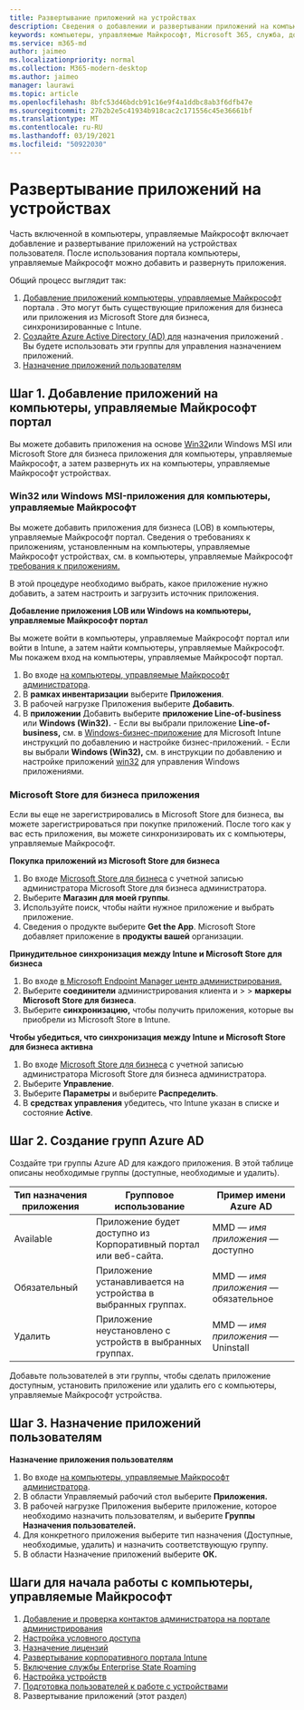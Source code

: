 ```yaml
---
title: Развертывание приложений на устройствах
description: Сведения о добавлении и развертывании приложений на компьютеры, управляемые Майкрософт устройствах.
keywords: компьютеры, управляемые Майкрософт, Microsoft 365, служба, документация, приложения, бизнес-приложения, приложения LOB
ms.service: m365-md
author: jaimeo
ms.localizationpriority: normal
ms.collection: M365-modern-desktop
ms.author: jaimeo
manager: laurawi
ms.topic: article
ms.openlocfilehash: 8bfc53d46bdcb91c16e9f4a1ddbc8ab3f6dfb47e
ms.sourcegitcommit: 27b2b2e5c41934b918cac2c171556c45e36661bf
ms.translationtype: MT
ms.contentlocale: ru-RU
ms.lasthandoff: 03/19/2021
ms.locfileid: "50922030"
---
```

# <a name="deploy-apps-to-devices"></a>Развертывание приложений на устройствах
Часть включенной в компьютеры, управляемые Майкрософт включает добавление и развертывание приложений на устройствах пользователя. После использования портала компьютеры, управляемые Майкрософт можно добавить и развернуть приложения. 

Общий процесс выглядит так:
1. [Добавление приложений компьютеры, управляемые Майкрософт](#1) портала . Это могут быть существующие приложения для бизнеса или приложения из Microsoft Store для бизнеса, синхронизированные с Intune. 
2. [Создайте Azure Active Directory (AD) для](#2) назначения приложений . Вы будете использовать эти группы для управления назначением приложений.
3. [Назначение приложений пользователям](#3)

<span id="1" />

## <a name="step-1-add-apps-to-microsoft-managed-desktop-portal"></a>Шаг 1. Добавление приложений на компьютеры, управляемые Майкрософт портал
Вы можете добавить приложения на основе [Win32](#lob-apps)или Windows [](#msfb-apps) MSI или Microsoft Store для бизнеса приложения для компьютеры, управляемые Майкрософт, а затем развернуть их на компьютеры, управляемые Майкрософт устройствах.

<span id="lob-apps">

###  <a name="win32-or-windows-msi-based-apps-to-microsoft-managed-desktop"></a>Win32 или Windows MSI-приложения для компьютеры, управляемые Майкрософт

Вы можете добавить приложения для бизнеса (LOB) в компьютеры, управляемые Майкрософт портал. Сведения о требованиях к приложениям, установленным на компьютеры, управляемые Майкрософт устройствах, см. в компьютеры, управляемые Майкрософт [требования к приложениям.](../service-description/mmd-app-requirements.md)

В этой процедуре необходимо выбрать, какое приложение нужно добавить, а затем настроить и загрузить источник приложения. 

**Добавление приложения LOB или Windows на компьютеры, управляемые Майкрософт портал**

Вы можете войти в компьютеры, управляемые Майкрософт портал или войти в Intune, а затем найти компьютеры, управляемые Майкрософт. Мы покажем вход на компьютеры, управляемые Майкрософт портал. 

1.    Во входе [на компьютеры, управляемые Майкрософт администратора](https://aka.ms/mmdportal). 
2.    В **рамках инвентаризации** выберите **Приложения**.
3.    В рабочей нагрузке Приложения выберите **Добавить**.
4.    В **приложении** Добавить выберите **приложение Line-of-business** или **Windows (Win32).**
    - Если вы выбрали приложение **Line-of-business,** см. в [Windows-бизнес-приложение](/intune/lob-apps-windows) для Microsoft Intune инструкций по добавлению и настройке бизнес-приложений.
    - Если вы выбрали **Windows (Win32),** см. в инструкции по добавлению и настройке приложений [win32](/intune/apps-win32-app-management) для управления Windows приложениями.

<span id="msfb-apps">

### <a name="microsoft-store-for-business-apps"></a>Microsoft Store для бизнеса приложения
Если вы еще не зарегистрировались в Microsoft Store для бизнеса, вы можете зарегистрироваться при покупке приложений. После того как у вас есть приложения, вы можете синхронизировать их с компьютеры, управляемые Майкрософт. 

**Покупка приложений из Microsoft Store для бизнеса**

1. Во входе [Microsoft Store для бизнеса](https://businessstore.microsoft.com) с учетной записью администратора Microsoft Store для бизнеса администратора.
2. Выберите **Магазин для моей группы**.
3. Используйте поиск, чтобы найти нужное приложение и выбрать приложение.
4. Сведения о продукте выберите **Get the App**. Microsoft Store добавляет приложение в **продукты вашей** организации.

**Принудительное синхронизация между Intune и Microsoft Store для бизнеса**
1. Во входе [в Microsoft Endpoint Manager центр администрирования.](https://go.microsoft.com/fwlink/?linkid=2109431)
2. Выберите **соединители** администрирования клиента и  >    >  **маркеры Microsoft Store для бизнеса**.
3. Выберите **синхронизацию,** чтобы получить приложения, которые вы приобрели из Microsoft Store в Intune.

**Чтобы убедиться, что синхронизация между Intune и Microsoft Store для бизнеса активна**
1. Во входе [Microsoft Store для бизнеса](https://businessstore.microsoft.com) с учетной записью администратора Microsoft Store для бизнеса администратора.
2. Выберите **Управление**.
3. Выберите **Параметры** и выберите **Распределить**.
4. В **средствах управления** убедитесь, что Intune указан в списке и состояние **Active**.  

<span id="2" />

## <a name="step-2-create-azure-ad-groups"></a>Шаг 2. Создание групп Azure AD

Создайте три группы Azure AD для каждого приложения. В этой таблице описаны необходимые группы (доступные, необходимые и удалить). 

Тип назначения приложения |    Групповое использование    | Пример имени Azure AD
--- | --- | ---
Available |  Приложение будет доступно из Корпоративный портал или веб-сайта. | MMD — *имя приложения* — доступно
Обязательный |  Приложение устанавливается на устройства в выбранных группах. | MMD — *имя приложения* — обязательное
Удалить |  Приложение неустановлено с устройств в выбранных группах. | MMD — *имя приложения* — Uninstall

Добавьте пользователей в эти группы, чтобы сделать приложение доступным, установить приложение или удалить его с компьютеры, управляемые Майкрософт устройства. 

<span id="3" />

## <a name="step-3-assign-apps-to-your-users"></a>Шаг 3. Назначение приложений пользователям

**Назначение приложения пользователям**

1. Во входе [на компьютеры, управляемые Майкрософт администратора](https://aka.ms/mmdportal).
2. В области Управляемый рабочий стол выберите **Приложения.**
3. В рабочей нагрузке Приложения выберите приложение, которое необходимо назначить пользователям, и выберите **Группы Назначения пользователей.**
4. Для конкретного приложения выберите тип назначения (Доступные, необходимые, удалить) и назначить соответствующую группу.
5. В области Назначение приложений выберите **ОК.**


## <a name="steps-to-get-started-with-microsoft-managed-desktop"></a>Шаги для начала работы с компьютеры, управляемые Майкрософт

1. [Добавление и проверка контактов администратора на портале администрирования](add-admin-contacts.md)
2. [Настройка условного доступа](conditional-access.md)
3. [Назначение лицензий](assign-licenses.md)
4. [Развертывание корпоративного портала Intune](company-portal.md)
5. [Включение службы Enterprise State Roaming](enterprise-state-roaming.md)
6. [Настройка устройств](set-up-devices.md)
7. [Подготовка пользователей к работе с устройствами](get-started-devices.md)
8. Развертывание приложений (этот раздел)


<!--# Preparing apps for Microsoft Managed Desktop

This topic is the target for 2 "Learn more" links in the Admin Portal (aka.ms/app-overview;app-package); also target for link from Online resources (aka.ms/app-overviewmmd-app-prep) do not delete.

-->
